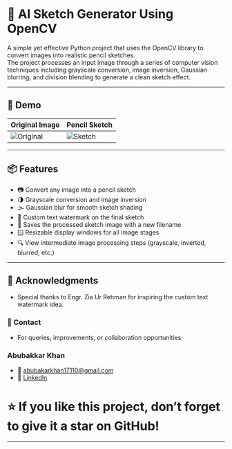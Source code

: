 # 🎨 AI Sketch Generator Using OpenCV

A simple yet effective Python project that uses the OpenCV library to convert images into realistic pencil sketches.  
The project processes an input image through a series of computer vision techniques including grayscale conversion, image inversion, Gaussian blurring, and division blending to generate a clean sketch effect.

---

## 📸 Demo

| Original Image | Pencil Sketch |
|:--------------|:--------------|
| ![Original](1.jpg) | ![Sketch](sketch.jpg) |

---

## 📦 Features

- 📷 Convert any image into a pencil sketch
- 🌗 Grayscale conversion and image inversion
- 🌫️ Gaussian blur for smooth sketch shading
- 📝 Custom text watermark on the final sketch
- 💾 Saves the processed sketch image with a new filename
- 🪟 Resizable display windows for all image stages
- 🔍 View intermediate image processing steps (grayscale, inverted, blurred, etc.)

---
## 🙌 Acknowledgments
- Special thanks to Engr. Zia Ur Rehman for inspiring the custom text watermark idea.

### 📧 Contact
- For queries, improvements, or collaboration opportunities:

### Abubakkar Khan
- 📧 abubakarkhan17110@gmail.com
- 🔗 [LinkedIn](https://www.linkedin.com/in/abubakkar-zubair-4b7bb1227/)

# ⭐️ If you like this project, don’t forget to give it a star on GitHub!

---
